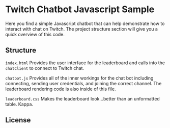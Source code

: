 # Twitch Chatbot Javascript Sample
Here you find a simple Javascript chatbot that can help demonstrate how to interact with chat on Twitch. The project structure section will give you a quick overview of this code.

## Structure
`index.html`
Provides the user interface for the leaderboard and calls into the `chatClient` to connect to Twitch chat.

`chatbot.js`
Provides all of the inner workings for the chat bot including connecting, sending user credentials, and joining the correct channel. The leaderboard rendering code is also inside of this file.

`leaderboard.css`
Makes the leaderboard look...better than an unformatted table. Kappa.

## License

